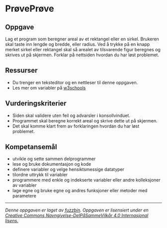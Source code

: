 PrøvePrøve
==========

Oppgave
-------
Lag et program som beregner areal av et rektangel eller en sirkel. Brukeren skal taste inn lengde og bredde, eller radius. Ved å trykke på en knapp merket sirkel eller rektangel skal så arealet av tilsvarende figur beregnes og skrives ut på skjermen. Forklar på nettsiden hvordan du har løst problemet.

Ressurser
---------
* Du trenger en teksteditor og en nettleser til denne oppgaven.
* Les mer om variabler på [w3schools](http://www.w3schools.com/js/js_functions.asp)

Vurderingskriterier
-------------------
* Siden skal validere uten feil og advarsler i konsollvinduet.
* Programmet skal beregne korrekt areal og skrive dette ut på skjermen.
* Det skal komme klart frem av forklaringen hvordan du har løst problemet.

Kompetansemål
-------------
* utvikle og sette sammen delprogrammer
* lese og bruke dokumentasjon og kode
* definere variabler og velge hensiktsmessige datatyper
* tilordne uttrykk til variabler
* programmere med enkle og indekserte variabler eller andre kolleksjoner av variabler
* lage egne og bruke egne og andres funksjoner eller metoder med parametere
---
_Denne oppgaven er laget av [fuzzbin](https://github.com/fuzzbin). Oppgaven er lisensiert under en [Creative Commons Navngivelse-DelPåSammeVilkår 4.0 Internasjonal lisens.
](http://creativecommons.org/licenses/by-sa/4.0/)_
